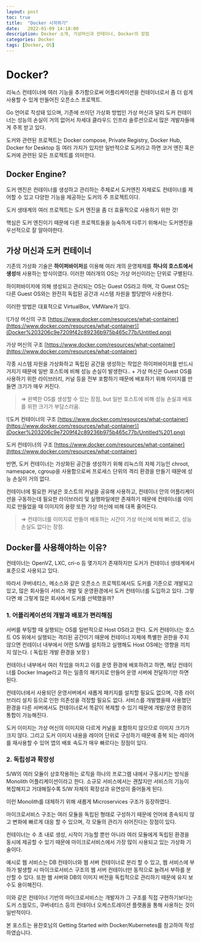 ```yaml
---
layout: post
toc: true
title:  "Docker 시작하기"
date:   2022-01-09 14:18:00
description: Docker 소개, 가상머신과 컨테이너, Docker의 장점
categories: Docker
tags: [Docker, OS]
---
```


# Docker?

리눅스 컨테이너에 여러 기능을 추가함으로써 어플리케이션을 컨테이너로서 좀 더 쉽게 사용할 수 있게 만들어진 오픈소스 프로젝트.

Go 언어로 작성돼 있으며, 기존에 쓰이던 가상화 방법인 가상 머신과 달리 도커 컨테이너는 성능의 손실이 거의 없어서 차세대 클라우드 인프라 솔루션으로서 많은 개발자들에게 주목 받고 있다.

도커와 관련된 프로젝트는 Docker compose, Private Registry, Docker Hub, Docker for Desktop 등 여러 가지가 있지만 일반적으로 도커라고 하면 코거 엔진 혹은 도커에 관련된 모든 프로젝트를 의미한다. 

## Docker Engine?

도커 엔진은 컨테이너를 생성하고 관리하는 주체로서 도커엔진 자체로도 컨테이너를 제어할 수 있고 다양한 기능을 제공하는 도커의 주 프로젝트이다.

도커 생태계의 여러 프로젝트는 도커 엔진을  좀 더 효율적으로 사용하기 위한 것!

핵심은 도커 엔진이기 때문에 다른 프로젝트들을 능숙하게 다루기 위해서는 도커엔진을 우선적으로 잘 알아야한다.

## 가상 머신과 도커 컨테이너

기존의 가상화 기술은 **하이퍼바이저**를 이용해 여러 개의 운영체제를 **하나의 호스트에서 생성**해 사용하는 방식이였다. 이러한 여러개의 OS는 가상 머신이라는 단위로 구별된다.

하이퍼바이저에 의해 생성되고 관리되는 OS는 Guest OS라고 하며, 각 Guest OS는 다른 Guest OS와는 완전히 독립된 공간과 시스템 자원을 할당받아 사용한다.

이러한 방법은 대표적으로 VirtualBox, VMWare가 있다. 

![가상 머신의 구조 [https://www.docker.com/resources/what-container](https://www.docker.com/resources/what-container)](Docker%203206c9e7209f42c89236b975b465c77b/Untitled.png)

가상 머신의 구조 [https://www.docker.com/resources/what-container](https://www.docker.com/resources/what-container)

각종 시스템 자원을 가상화하고 독립된 공간을 생성하는 작업은 하이퍼바이저를 반드시 거치기 때문에 일반 호스트에 비해 성능 손실이 발생한다.. + 가상 머신은 Guest OS를 사용하기 위한 라이브러리, 커널 등을 전부 포함하기 때문에 배포하기 위해 이미지를 만들면 크기가 매우 커진다. 

> ⇒ 완벽한 OS를 생성할 수 있는 장점, but 일반 호스트에 비해 성능 손실과 배포를 위한 크기가 부담스러움.
> 

![도커 컨테이너의 구조 [https://www.docker.com/resources/what-container](https://www.docker.com/resources/what-container)](Docker%203206c9e7209f42c89236b975b465c77b/Untitled%201.png)

도커 컨테이너의 구조 [https://www.docker.com/resources/what-container](https://www.docker.com/resources/what-container)

반면, 도커 컨테이너는 가상화된 공간을 생성하기 위해 리눅스의 자체 기능인 chroot, namespace, cgroup을 사용함으로써 프로세스 단위의 격리 환경을 만들기 때문에 성능 손실이 거의 없다. 

컨테이너에 필요한 커널은 호스트의 커널을 공유해 사용하고, 컨테이너 안의 어플리케이션을 구동하는데 필요한 라이브러리 및 실행파일에만 존재하기 때문에 컨테이너를 이미지로 만들었을 때 이미지의 용량 또한 가상 머신에 비해 대폭 줄어든다.  

> ⇒ 컨테이너를 이미지로 만들어 배포하는 시간이 가상 머신에 비해 빠르고, 성능 손실도 없다는 장점.
> 

## Docker를 사용해야하는 이유?

컨테이너는 OpenVZ, LXC, cri-o 등 몇가지가 존재하지만 도커가 컨테이너 생태계에서 표준으로 사용되고 있다. 

따라서 쿠버네티스, 메소스와 같은 오픈소스 프로젝트에서도 도커를 기준으로 개발되고 있고, 많은 회사들이 서비스 개발 및 운영환경에서 도커 컨테이너를 도입하고 있다. 그렇다면 왜 그렇게 많은 회사에서 도커를 선택했을까?

### 1. 어플리케이션의 개발과 배포가 편리해짐

서버를 부팅할 때 실행되는 OS를 일반적으로 Host OS라고 한다. 도커 컨테이너는 호스트 OS 위에서 실행되는 격리된 공간이기 때문에 컨테이너 자체에 특별한 권한을 주지 않으면 컨테이너 내부에서 어떤 S/W를 설치하고 실행해도 Host OS에는 영향을 끼치지 않는다. ( 독립된 개발 환경을 보장 )

컨테이너 내부에서 여러 작업을 마치고 이를 운영 환경에 배포하려고 하면, 해당 컨테이너를 Docker Image라고 하는 일종의 패키지로 만들어 운영 서버에 전달하기만 하면 된다. 

컨테이너에서 사용되던 운영서버에서 새롭게 패키지를 설치할 필요도 없으며, 각종 라이브러리 설치 등으로 인한 의존성을 걱정할 필요도 없다. 서비스를 개발했을때 사용했던 환경을 다른 서버에서도 컨테이너로서 똑같이 복제할 수 있기 때문에 개발/운영 환경의 통합이 가능해진다. 

도커 이미지는 가상 머신의 이미지와 다르게 커널을 포함하지 않으므로 이미지 크기가 크지 않다. 그리고 도커 이미지 내용을 레이어 단위로 구성하기 때문에 중복 되는 레이어를 재사용할 수 있어 앱의 배포 속도가 매우 빠르다는 장점이 있다. 

### 2. 독립성과 확장성

S/W의 여러 모듈이 상호작용하는 로직을 하나의 프로그램 내에서 구동시키는 방식을 Monolith 어플리케이션이라고 한다. 소규모 서비스에서는 괜찮지만 서비스의 기능이 복잡해지고 거대해질수록 S/W 자체의 확장성과 유연성이 줄어들게 된다. 

이런 Monolith를 대체하기 위해 새롭게 Microservices 구조가 등장하였다. 

마이크로서비스 구조는 여러 모듈을 독립된 형태로 구성하기 때문에 언어에 종속되지 않고 변화에 빠르게 대응 할 수 있으며, 각 모듈의 관리가 쉬어진다는 장점이 있다. 

컨테이너는 수 초 내로 생성, 시작이 가능할 뿐만 아니라 여러 모듈에게 독립된 환경을 동시에 제공할 수 있기 때문에 마이크로서비스에서 가장 많이 사용되고 있는 가상화 기술이다. 

예시로 웹 서비스는 DB 컨테이너와 웹 서버 컨테이너로 분리 할 수 있고, 웹 서비스에 부하가 발생할 시 마이크로서비스 구조의 웹 서버 컨테이너만 동적으로 늘려서 부하를 분산할 수 있다. 또한 웹 서버와 DB의 이미지 버전을 독립적으로 관리하기 때문에 유지 보수도 용이해진다. 

이와 같은 컨테이너 기반의 마이크로서비스는 개발자가 그 구조를 직접 구현하기보다는 도커 스웜모드, 쿠버네티스 등의 컨테이너 오케스트레이션 플랫폼을 통해 사용하는 것이 일반적이다.


본 포스트는 용찬호님의 Getting Started with Docker/Kubernetes를 참고하여 작성하였습니다.